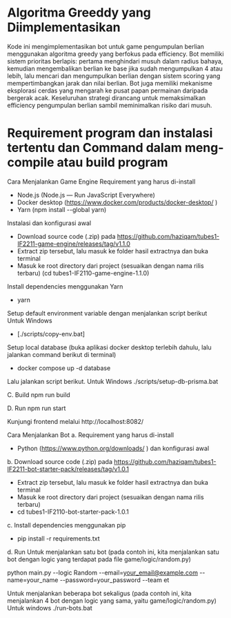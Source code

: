 # Algoritma Greeddy yang Diimplementasikan
Kode ini mengimplementasikan bot untuk game pengumpulan berlian menggunakan algoritma greedy yang berfokus pada efficiency. Bot memiliki sistem prioritas berlapis: pertama menghindari musuh dalam radius bahaya, kemudian mengembalikan berlian ke base jika sudah mengumpulkan 4 atau lebih, lalu mencari dan mengumpulkan berlian dengan sistem scoring yang mempertimbangkan jarak dan nilai berlian. Bot juga memiliki mekanisme eksplorasi cerdas yang mengarah ke pusat papan permainan daripada bergerak acak. Keseluruhan strategi dirancang untuk memaksimalkan efficiency pengumpulan berlian sambil meminimalkan risiko dari musuh.

# Requirement program dan instalasi tertentu dan Command dalam meng-compile atau build program

Cara Menjalankan Game Engine
Requirement yang harus di-install 
- Node.js (Node.js — Run JavaScript Everywhere) 
- Docker desktop (https://www.docker.com/products/docker-desktop/ )
- Yarn (npm install --global yarn)

Instalasi dan konfigurasi awal
- Download source code (.zip) pada https://github.com/haziqam/tubes1-IF2211-game-engine/releases/tag/v1.1.0 
- Extract zip tersebut, lalu masuk ke folder hasil extractnya dan buka terminal 
- Masuk ke root directory dari project (sesuaikan dengan nama rilis terbaru) 
  (cd tubes1-IF2110-game-engine-1.1.0)

Install dependencies menggunakan Yarn 
- yarn

Setup default environment variable dengan menjalankan script berikut Untuk Windows
- [./scripts/copy-env.bat]

Setup local database (buka aplikasi docker desktop terlebih dahulu, lalu jalankan command berikut di terminal)
- docker compose up -d database 

Lalu jalankan script berikut. Untuk Windows 
./scripts/setup-db-prisma.bat 

C. Build 
npm run build

D. Run
npm run start
 
Kunjungi frontend melalui http://localhost:8082/



Cara Menjalankan Bot
a. Requirement yang harus di-install 
- Python (https://www.python.org/downloads/ ) dan konfigurasi awal 

b. Download source code (.zip) pada https://github.com/haziqam/tubes1-IF2211-bot-starter-pack/releases/tag/v1.0.1
- Extract zip tersebut, lalu masuk ke folder hasil extractnya dan buka terminal 
- Masuk ke root directory dari project (sesuaikan dengan nama rilis terbaru) 
- cd tubes1-IF2110-bot-starter-pack-1.0.1 

c. Install dependencies menggunakan pip 
- pip install -r requirements.txt 

d. Run
Untuk menjalankan satu bot (pada contoh ini, kita menjalankan satu bot dengan logic yang terdapat pada file game/logic/random.py) 

python main.py --logic Random --email=your_email@example.com --name=your_name --password=your_password --team et

Untuk menjalankan beberapa bot sekaligus (pada contoh ini, kita menjalankan 4 bot dengan logic yang sama, yaitu game/logic/random.py)
Untuk windows 
./run-bots.bat 


